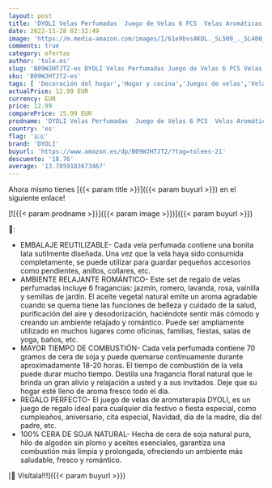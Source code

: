 ```yaml
---
layout: post
title: 'DYOLI Velas Perfumadas  Juego de Velas 6 PCS  Velas Aromáticas Decorativas  Velas de Aromaterapia de Cera de Soja 100%  Alivia el Estrés  Adecuadas para  Dormitorio  Cumpleaños  Navidad  San Valentín'
date: 2022-11-28 02:32:49
image: 'https://m.media-amazon.com/images/I/61e9bvsAKOL._SL500_._SL400_.jpg'
comments: true
category: ofertas
author: 'tole.es'
slug: 'B09WJHTJT2-es DYOLI Velas Perfumadas Juego de Velas 6 PCS Velas...'
sku: 'B09WJHTJT2-es'
tags: [ 'Decoración del hogar','Hogar y cocina','Juegos de velas','Velas','Velas y candelabros','dyoli','navidad','🇪🇸', ]
actualPrice: 12.99 EUR
currency: EUR
price: 12.99
comparePrice: 15.99 EUR
prodname: 'DYOLI Velas Perfumadas  Juego de Velas 6 PCS  Velas Aromáticas Decorativas  Velas de Aromaterapia de Cera de Soja 100%  Alivia el Estrés  Adecuadas para  Dormitorio  Cumpleaños  Navidad  San Valentín'
country: 'es'
flag: '🇪🇸'
brand: 'DYOLI'
buyurl: 'https://www.amazon.es/dp/B09WJHTJT2/?tag=tolees-21'
descuento: '18.76'
average: '13.7859183673467'
---
```


Ahora mismo tienes [{{< param title >}}]({{< param buyurl >}}) en el siguiente enlace!

[![{{< param prodname >}}]({{< param image >}})]({{< param buyurl >}})

🔎:

- EMBALAJE REUTILIZABLE- Cada vela perfumada contiene una bonita lata sutilmente diseñada. Una vez que la vela haya sido consumida completamente, se puede utilizar para guardar pequeños accesorios como pendientes, anillos, collares, etc.
- AMBIENTE RELAJANTE ROMÁNTICO- Este set de regalo de velas perfumadas incluye 6 fragancias: jazmín, romero, lavanda, rosa, vainilla y semillas de jardín. El aceite vegetal natural emite un aroma agradable cuando se quema tiene las funciones de belleza y cuidado de la salud, purificación del aire y desodorización, haciéndote sentir más cómodo y creando un ambiente relajado y romántico. Puede ser ampliamente utilizado en muchos lugares como oficinas, familias, fiestas, salas de yoga, baños, etc.
- MAYOR TIEMPO DE COMBUSTIÓN- Cada vela perfumada contiene 70 gramos de cera de soja y puede quemarse continuamente durante aproximadamente 18-20 horas. El tiempo de combustión de la vela puede durar mucho tiempo. Destila una fragancia floral natural que le brinda un gran alivio y relajación a usted y a sus invitados. Deje que su hogar esté lleno de aroma fresco todo el día.
- REGALO PERFECTO- El juego de velas de aromaterapia DYOLI, es un juego de regalo ideal para cualquier día festivo o fiesta especial, como cumpleaños, aniversario, cita especial, Navidad, día de la madre, día del padre, etc.
- 100% CERA DE SOJA NATURAL- Hecha de cera de soja natural pura, hilo de algodón sin plomo y aceites esenciales, garantiza una combustión más limpia y prolongada, ofreciendo un ambiente más saludable, fresco y romántico.

[🛒 Visítala!!!]({{< param buyurl >}})
